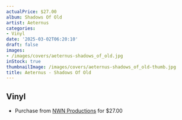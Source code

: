 ```yaml
---
actualPrice: $27.00
album: Shadows Of Old
artist: Aeternus
categories:
- Vinyl
date: '2025-03-02T06:20:10'
draft: false
images:
- /images/covers/aeternus-shadows_of_old.jpg
inStock: true
thumbnailImage: /images/covers/aeternus-shadows_of_old-thumb.jpg
title: Aeternus - Shadows Of Old
---
```


## Vinyl
* Purchase from [NWN Productions](http://shop.nwnprod.com/index.php?route=product/product&path=75&product_id=57107&sort=pd.name&order=ASC) for $27.00
